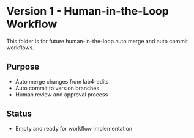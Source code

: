 # Version 1 - Human-in-the-Loop Workflow

This folder is for future human-in-the-loop auto merge and auto commit workflows.

## Purpose
- Auto merge changes from lab4-edits
- Auto commit to version branches
- Human review and approval process

## Status
- Empty and ready for workflow implementation

